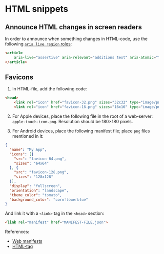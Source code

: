 # HTML snippets

## Announce HTML changes in screen readers

In order to announce when something changes in HTML-code, use the following [`aria live region` roles](https://developer.mozilla.org/en-US/docs/Web/Accessibility/ARIA/ARIA_Live_Regions):

```html
<article
    aria-live="assertive" aria-relevant="additions text" aria-atomic="true">
</article>
```

## Favicons

1. In HTML-file, add the following code:
```html
<head>
    <link rel="icon" href="favicon-32.png" sizes="32x32" type="image/png">
    <link rel="icon" href="favicon-16.png" sizes="16x16" type="image/png">
```
2. For Apple devices, place the following file in the root of a web-server:
`apple-touch-icon.png`. Resolution should be 180×180 pixels.

3. For Android devices, place the following manifest file; place `png` files mentioned in it:
```json
{
  "name": "My App",
  "icons": [{
    "src": "favicon-64.png",
    "sizes": "64x64"
  }, {
    "src": "favicon-128.png",
    "sizes": "128x128"
  }],
  "display": "fullscreen",
  "orientation": "landscape",
  "theme_color": "tomato",
  "background_color": "cornflowerblue"
}
```

And link it with a `<link>` tag in the `<head>` section:
```html
<link rel="manifest" href="MANIFEST-FILE.json">
```

References:
- [Web manifests](https://www.w3.org/TR/appmanifest/)
- [<link> HTML-tag](https://html.spec.whatwg.org/multipage/links.html#element-statedef-link-icon)
